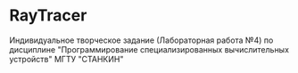# RayTracer
Индивидуальное творческое задание (Лабораторная работа №4) по дисциплине "Программирование специализированных вычислительных устройств"
МГТУ "СТАНКИН"
